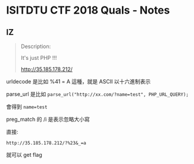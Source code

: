 # ISITDTU CTF 2018 Quals - Notes

## IZ
> Description:
> 
> It's just PHP !!!
> 
> http://35.185.178.212/

urldecode 是比如 %41 = A 這種，就是 ASCII 以十六進制表示

parse_url 是比如 `parse_url("http://xx.com/?name=test", PHP_URL_QUERY);`

會得到 `name=test`

preg_match 的 /i 是表示忽略大小寫


直接:
```
http://35.185.178.212/?%23&_=a
```

就可以 get flag
